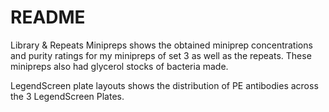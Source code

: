 # README

Library & Repeats Minipreps shows the obtained miniprep concentrations and purity ratings for my minipreps of set 3 as well as the repeats.
These minipreps also had glycerol stocks of bacteria made.

LegendScreen plate layouts shows the distribution of PE antibodies across the 3 LegendScreen Plates. 
